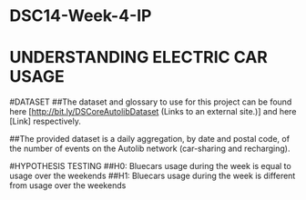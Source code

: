 # DSC14-Week-4-IP
# UNDERSTANDING ELECTRIC CAR USAGE
#DATASET
##The dataset and glossary to use for this project can be found here [http://bit.ly/DSCoreAutolibDataset (Links to an external site.)] and here [Link] respectively.

##The provided dataset is a daily aggregation, by date and postal code, of the number of events on the Autolib network (car-sharing and recharging).

#HYPOTHESIS TESTING
##H0: Bluecars usage during the week is equal to usage over the weekends
##H1: Bluecars usage during the week is different from usage over the weekends
